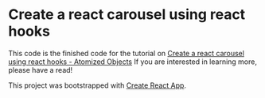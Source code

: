 # Create a react carousel using react hooks

This code is the finished code for the tutorial on [Create a react carousel using react hooks - Atomized Objects](https://atomizedobjects.com/blog/react/create-a-react-carousel-using-react-hooks) If you are interested in learning more, please have a read!


This project was bootstrapped with [Create React App](https://github.com/facebook/create-react-app).